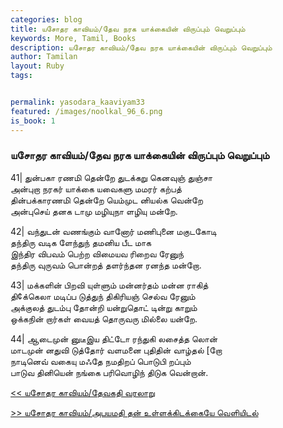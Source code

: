 ```yaml
---  
categories: blog  
title: யசோதர காவியம்/தேவ நரக யாக்கையின் விருப்பும் வெறுப்பும்
keywords: More, Tamil, Books  
description: யசோதர காவியம்/தேவ நரக யாக்கையின் விருப்பும் வெறுப்பும்
author: Tamilan  
layout: Ruby  
tags:     


permalink: yasodara_kaaviyam33  
featured: /images/noolkal_96_6.png  
is_book: 1
---  
```



### யசோதர காவியம்/தேவ நரக யாக்கையின் விருப்பும் வெறுப்பும்

41| துன்பகா ரணமி தென்றே துடக்கறு கெனவுஞ் துஞ்சா  
அன்புறா நரகர் யாக்கை யவைகளு மமரர் கற்பத்  
தின்பக்காரணமி தென்றே யெம்முட னியல்க வென்றே  
அன்புசெய் தனக டாமு மழியுநா ளழியு மன்றே.

42| வந்துடன் வணங்கும் வானோர் மணிபுனை மகுடகோடி  
தந்திரு வடிக ளேந்துந் தமனிய பீட மாக  
இந்திர விபவம் பெற்ற விமையவ ரிறைவ ரேனுந்  
தந்திரு வுருவம் பொன்றத் தளர்ந்தன ரனந்த மன்றோ.

43| மக்களின் பிறவி யுள்ளும் மன்னர்தம் மன்ன ராகித்  
தி¢க்கெலா மடிப்ப டுத்துந் திகிரியஞ் செல்வ ரேனும்  
அக்குலத் துடம்பு தோன்றி யன்றுதொட் டின்று காறும்  
ஒக்கநின் றார்கள் வையத் தொருவரு மில்லை யன்றே.

44| ஆடைமுன் னுடீஇய திட்டோ ரந்துகி லசைத்த லொன்  
மாடமுன் னதுவி டுத்தோர் வளமனை புதிதின் வாழ்தல் [றோ  
நாடினெவ் வகையு மஃதே நமதிறப் பொடுபி றப்பும்  
பாடுவ தினியென் நங்கை பரிவொழிந் திடுக வென்றான்.

[<< யசோதர காவியம்/தேவகதி வரலாறு](yasodara_kaaviyam32)  
  
[>> யசோதர காவியம்/அபயமதி தன் உள்ளக்கிடக்கையே வெளியிடல்](yasodara_kaaviyam34)


